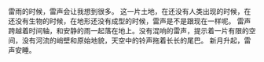 雷雨的时候，雷声会让我想到很多。
这一片土地，在还没有人类出现的时候，在还没有生物的时候，在地形还没有成型的时候，雷声是不是跟现在一样呢。
雷声跨越着时间轴，和安静的雨一起落在地上。没有混响的雷声，提示着一片有限的空间，没有河流的峭壁和原始地貌，天空中的铃声拖着长长的尾巴。
新月升起，雷声安睡。